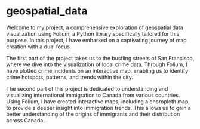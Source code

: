 # geospatial_data

Welcome to my project, a comprehensive exploration of geospatial data visualization using Folium, a Python library specifically tailored for this purpose. In this project, I have embarked on a captivating journey of map creation with a dual focus.


The first part of the project takes us to the bustling streets of San Francisco, where we dive into the visualization of local crime data. Through Folium, I have plotted crime incidents on an interactive map, enabling us to identify crime hotspots, patterns, and trends within the city.

The second part of this project is dedicated to understanding and visualizing international immigration to Canada from various countries. Using Folium, I have created interactive maps, including a choropleth map, to provide a deeper insight into immigration trends. This allows us to gain a better understanding of the origins of immigrants and their distribution across Canada.
